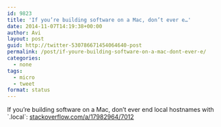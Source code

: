 ```yaml
---
id: 9823
title: 'If you’re building software on a Mac, don’t ever e…'
date: 2014-11-07T14:19:38+00:00
author: Avi
layout: post
guid: http://twitter-530786671454064640-post
permalink: /post/if-youre-building-software-on-a-mac-dont-ever-e/
categories:
  - none
tags:
  - micro
  - tweet
format: status
---
```

If you’re building software on a Mac, don’t ever end local hostnames with \`.local\`: [stackoverflow.com/a/17982964/7012](http://stackoverflow.com/a/17982964/7012)